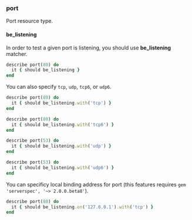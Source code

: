 ### <a name="port">port</a>

Port resource type.

#### be_listening

In order to test a given port is listening, you should use **be_listening** matcher.

```ruby
describe port(80) do
  it { should be_listening }
end
```

You can also specify ``tcp``, ``udp``, ``tcp6``, or ``udp6``.


```ruby
describe port(80) do
  it { should be_listening.with('tcp') }
end

describe port(80) do
  it { should be_listening.with('tcp6') }
end

describe port(53) do
  it { should be_listening.with('udp') }
end

describe port(53) do
  it { should be_listening.with('udp6') }
end
```

You can specificy local binding address for port (this features requires `gem 'serverspec', '~> 2.0.0.beta8'`).

```ruby
describe port(80) do
  it { should be_listening.on('127.0.0.1').with('tcp') }
end
```

